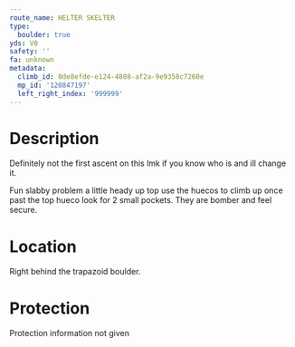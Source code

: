 ```yaml
---
route_name: HELTER SKELTER
type:
  boulder: true
yds: V0
safety: ''
fa: unknown
metadata:
  climb_id: 0de8efde-e124-4808-af2a-9e9358c7260e
  mp_id: '120847197'
  left_right_index: '999999'
---
```

# Description
Definitely not the first ascent on this lmk if you know who is and ill change it.

Fun slabby problem a little heady up top use the huecos to climb up once past the top hueco look for 2 small pockets. They are bomber and feel secure.

# Location
Right behind the trapazoid boulder.

# Protection
Protection information not given
